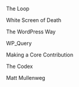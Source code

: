 The Loop

White Screen of Death

The WordPress Way

WP_Query

Making a Core Contribution

The Codex

Matt Mullenweg
